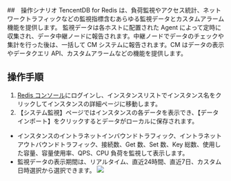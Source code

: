 ﻿##　操作シナリオ
TencentDB for Redis は、負荷監視やアクセス統計、ネットワークトラフィックなどの監視指標含むあらゆる監視データとカスタムアラーム機能を提供します。
監視データは各ホストに配置された Agent によって定時に収集され、データ中継ノードに報告されます。中継ノードでデータのチェックや集計を行った後は、一括して CM システムに報告されます。CM はデータの表示やデータクエリ API、カスタムアラームなどの機能を提供します。


## 操作手順
1. [Redis コンソール](https://console.cloud.tencent.com/redis)にログインし、インスタンスリストでインスタンス名をクリックしてインスタンスの詳細ページに移動します。
2. 【システム監視】ページではインスタンスの各データを表示でき、【データインポート】をクリックするとデータがローカルに保存されます。
 - インスタンスのイントラネットインバウンドトラフィック、イントラネットアウトバウンドトラフィック、接続数、Get 数、Set 数、Key 総数、使用した容量、容量使用率、QPS、CPU 負荷を監視して表示します。
 - 監視データの表示期間は、リアルタイム、直近24時間、直近7日、カスタム日時選択から選択できます。
![](https://main.qcloudimg.com/raw/361e5b55459887f23f2f6621d59c69b6.png)
